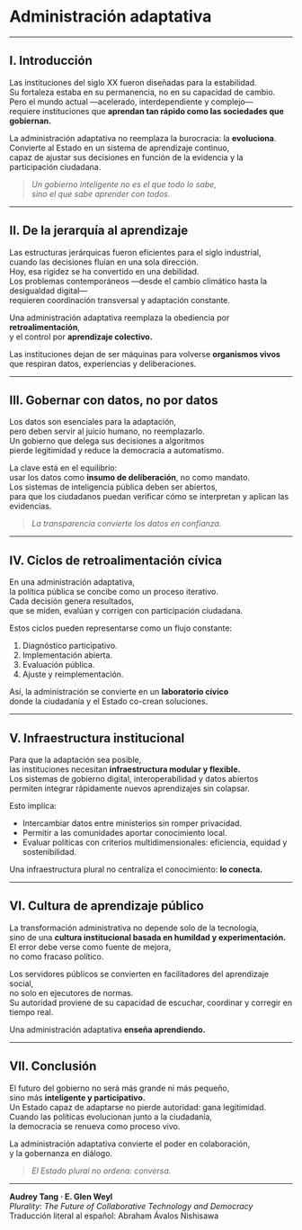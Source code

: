 # Administración adaptativa

---

## I. Introducción

Las instituciones del siglo XX fueron diseñadas para la estabilidad.  
Su fortaleza estaba en su permanencia, no en su capacidad de cambio.  
Pero el mundo actual —acelerado, interdependiente y complejo—  
requiere instituciones que **aprendan tan rápido como las sociedades que gobiernan.**

La administración adaptativa no reemplaza la burocracia: la **evoluciona**.  
Convierte al Estado en un sistema de aprendizaje continuo,  
capaz de ajustar sus decisiones en función de la evidencia y la participación ciudadana.

> *Un gobierno inteligente no es el que todo lo sabe,  
sino el que sabe aprender con todos.*

---

## II. De la jerarquía al aprendizaje

Las estructuras jerárquicas fueron eficientes para el siglo industrial,  
cuando las decisiones fluían en una sola dirección.  
Hoy, esa rigidez se ha convertido en una debilidad.  
Los problemas contemporáneos —desde el cambio climático hasta la desigualdad digital—  
requieren coordinación transversal y adaptación constante.

Una administración adaptativa reemplaza la obediencia por **retroalimentación**,  
y el control por **aprendizaje colectivo.**

Las instituciones dejan de ser máquinas para volverse **organismos vivos**  
que respiran datos, experiencias y deliberaciones.

---

## III. Gobernar con datos, no por datos

Los datos son esenciales para la adaptación,  
pero deben servir al juicio humano, no reemplazarlo.  
Un gobierno que delega sus decisiones a algoritmos  
pierde legitimidad y reduce la democracia a automatismo.

La clave está en el equilibrio:  
usar los datos como **insumo de deliberación**, no como mandato.  
Los sistemas de inteligencia pública deben ser abiertos,  
para que los ciudadanos puedan verificar cómo se interpretan y aplican las evidencias.

> *La transparencia convierte los datos en confianza.*

---

## IV. Ciclos de retroalimentación cívica

En una administración adaptativa,  
la política pública se concibe como un proceso iterativo.  
Cada decisión genera resultados,  
que se miden, evalúan y corrigen con participación ciudadana.

Estos ciclos pueden representarse como un flujo constante:
1. Diagnóstico participativo.  
2. Implementación abierta.  
3. Evaluación pública.  
4. Ajuste y reimplementación.

Así, la administración se convierte en un **laboratorio cívico**  
donde la ciudadanía y el Estado co-crean soluciones.

---

## V. Infraestructura institucional

Para que la adaptación sea posible,  
las instituciones necesitan **infraestructura modular y flexible.**  
Los sistemas de gobierno digital, interoperabilidad y datos abiertos  
permiten integrar rápidamente nuevos aprendizajes sin colapsar.

Esto implica:
- Intercambiar datos entre ministerios sin romper privacidad.  
- Permitir a las comunidades aportar conocimiento local.  
- Evaluar políticas con criterios multidimensionales: eficiencia, equidad y sostenibilidad.

Una infraestructura plural no centraliza el conocimiento: **lo conecta.**

---

## VI. Cultura de aprendizaje público

La transformación administrativa no depende solo de la tecnología,  
sino de una **cultura institucional basada en humildad y experimentación.**  
El error debe verse como fuente de mejora,  
no como fracaso político.

Los servidores públicos se convierten en facilitadores del aprendizaje social,  
no solo en ejecutores de normas.  
Su autoridad proviene de su capacidad de escuchar, coordinar y corregir en tiempo real.

Una administración adaptativa **enseña aprendiendo.**

---

## VII. Conclusión

El futuro del gobierno no será más grande ni más pequeño,  
sino más **inteligente y participativo.**  
Un Estado capaz de adaptarse no pierde autoridad: gana legitimidad.  
Cuando las políticas evolucionan junto a la ciudadanía,  
la democracia se renueva como proceso vivo.

La administración adaptativa convierte el poder en colaboración,  
y la gobernanza en diálogo.

> *El Estado plural no ordena: conversa.*

---

**Audrey Tang · E. Glen Weyl**  
*Plurality: The Future of Collaborative Technology and Democracy*  
Traducción literal al español: Abraham Ávalos Nishisawa
